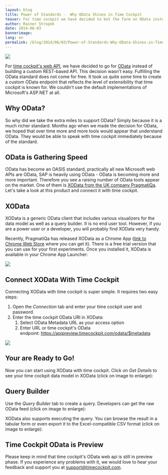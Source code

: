 ```yaml
---
layout: blog
title: Power of Standards -  Why OData Shines in Time Cockpit
teaser: For time cockpit we have decided to bet the farm on OData instead of a custom web api. PragmatiQa's XOData shows what you get for free because of time cockpit supporting OData.
author: Rainer Stropek
date: 2014-06-03
bannerimage: 
lang: en
permalink: /blog/2014/06/03/Power-of-Standards-Why-OData-Shines-in-Time-Cockpit
---
```


<p>
  <img src="{{site.baseurl}}/content/images/blog/2014/05/XODataTimeCockpit.png" />
</p><p>For <a href="http://www.timecockpit.com/blog/2014/04/27/Adding-Web-to-our-API" target="_blank">time cockpit's web API</a>, we have decided to go for <a href="http://www.odata.org" target="_blank">OData</a> instead of building a custom REST-based API. This decision wasn't easy. Fulfilling the OData standard does not come for free. It took us quite some time to create a custom OData endpoint that reflects the level of extensibility that time cockpit is known for. We couldn't use the default implementations of Microsoft's ASP.NET at all.</p><h2>Why OData?</h2><p>So why did we take the extra miles to support OData? Simply because it is a much richer standard. Months ago when we made the decision for OData, we hoped that over time more and more tools would appear that understand OData. They would be able to speak with time cockpit immediately because of the standard.</p><h2>OData is Gathering Speed</h2><p>OData has become an OASIS standard, practically all new Microsoft web APIs are OData, SAP is heavily using OData - OData is becoming more and more important. Therefore you see a raising number of OData tools appear on the market. One of them is <a href="http://pragmatiqa.com/product_xodata.html" target="_blank">XOData from the UK company PragmatiQa</a>. Let's take a look at this product and connect it with time cockpit.</p><h2>XOData</h2><p>XOData is a generic OData client that includes various visualizers for the data model as well as a query builder. It is no end user tool. However, if you are a power user or a developer, you will probably find XOData very handy.</p><p>Recently, PragmatiQa has released XOData as a Chrome App (<a href="https://chrome.google.com/webstore/detail/xodata/hpooflanfopjepihkcjjfeonlnhfnmpp" target="_blank">link to Chrome Web Store</a> where you can get it). There is a free trial version that you can use for your first experiments. Once you installed it, XOData is available in your Chrome App Launcher:</p><p>
  <img src="{{site.baseurl}}/content/images/blog/2014/05/XODataInChrome.png" />
</p><h2>Connect XOData With Time Cockpit</h2><p>Connecting XOData with time cockpit is super simple. It requires two easy steps:</p><ol>
  <li>Open the <em>Connection</em> tab and enter your time cockpit user and password.</li>
  <li>Enter the time cockpit OData URI in XOData: 

<ol><li>Select OData Metadata URL as your access option</li><li>Enter URL or time cockpit's OData endpoint: <a href="https://apipreview.timecockpit.com/odata/$metadata" target="_blank">https://apipreview.timecockpit.com/odata/$metadata</a></li></ol></li>
</ol><p>
  <img src="{{site.baseurl}}/content/images/blog/2014/05/ConnectXODataToTimeCockpit.png" />
</p><h2>Your are Ready to Go!</h2><p>Now you can start using XOData with time cockpit. Click on <em>Get Details</em> to see your time cockpit data model in XOData (click on image to enlarge):</p><function name="Composite.Media.ImageGallery.Slimbox2">
  <param name="MediaImage" value="MediaArchive:9ee1c84d-fa9a-4f10-9109-c64c4316894c" />
  <param name="ThumbnailMaxWidth" value="800" />
  <param name="ThumbnailMaxHeight" value="800" />
  <param name="ImageMaxWidth" value="1920" />
  <param name="ImageMaxHeight" value="1280" />
</function><h2>Query Builder</h2><p>Use the <em>Query Builder</em> tab to create a query. Developers can get the raw OData feed (click on image to enlarge):</p><function name="Composite.Media.ImageGallery.Slimbox2">
  <param name="MediaImage" value="MediaArchive:45ac364e-ca9b-4e4e-a6f4-5631e14409a4" />
  <param name="ThumbnailMaxWidth" value="800" />
  <param name="ThumbnailMaxHeight" value="800" />
  <param name="ImageMaxWidth" value="1920" />
  <param name="ImageMaxHeight" value="1280" />
</function><p>XOData also supports executing the query. You can browse the result in a tabular form or even export it to the Excel-compatible CSV format (click on image to enlarge):</p><function name="Composite.Media.ImageGallery.Slimbox2">
  <param name="MediaImage" value="MediaArchive:49d5c0c9-edda-406f-8fe3-03a6c1f4af9e" />
  <param name="ThumbnailMaxWidth" value="800" />
  <param name="ThumbnailMaxHeight" value="800" />
  <param name="ImageMaxWidth" value="1920" />
  <param name="ImageMaxHeight" value="1280" />
</function><h2>Time Cockpit OData is Preview</h2><p>Please keep in mind that time cockpit's OData web api is still in preview phase. If you experience any problems with it, we would love to hear your feedback and support you at <a href="mailto:support@timecockpit.com">support@timecockpit.com</a>.</p>